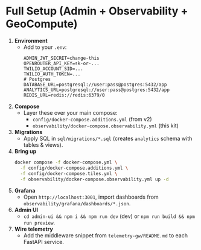 # Full Setup (Admin + Observability + GeoCompute)

1. **Environment**
   - Add to your `.env`:
     ```
     ADMIN_JWT_SECRET=change-this
     OPENROUTER_API_KEY=sk-or-...
     TWILIO_ACCOUNT_SID=...
     TWILIO_AUTH_TOKEN=...
     # Postgres
     DATABASE_URL=postgresql://user:pass@postgres:5432/app
     ANALYTICS_URL=postgresql://user:pass@postgres:5432/app
     REDIS_URL=redis://redis:6379/0
     ```
2. **Compose**
   - Layer these over your main compose:
     - `config/docker-compose.additions.yml` (from v2)
     - `observability/docker-compose.observability.yml` (this kit)
3. **Migrations**
   - Apply SQL in `sql/migrations/*.sql` (creates `analytics` schema with tables & views).
4. **Bring up**
   ```bash
   docker compose -f docker-compose.yml \
     -f config/docker-compose.additions.yml \
     -f config/docker-compose.tiles.yml \
     -f observability/docker-compose.observability.yml up -d
   ```
5. **Grafana**
   - Open `http://localhost:3001`, import dashboards from `observability/grafana/dashboards/*.json`.
6. **Admin UI**
   - `cd admin-ui && npm i && npm run dev` (dev) or `npm run build && npm run preview`.
7. **Wire telemetry**
   - Add the middleware snippet from `telemetry-gw/README.md` to each FastAPI service.

